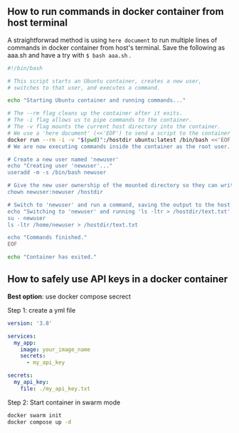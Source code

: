 ## How to run commands in docker container from host terminal

A straightforwrad method is using `here document` to run multiple lines of commands in docker container from host's terminal. Save the following as aaa.sh and have a try with `$ bash aaa.sh` .

```sh
#!/bin/bash

# This script starts an Ubuntu container, creates a new user,
# switches to that user, and executes a command.

echo "Starting Ubuntu container and running commands..."

# The --rm flag cleans up the container after it exits.
# The -i flag allows us to pipe commands to the container.
# The -v flag mounts the current host directory into the container.
# We use a 'here document' (<<'EOF') to send a script to the container's bash shell.
docker run --rm -i -v "$(pwd)":/hostdir ubuntu:latest /bin/bash <<'EOF'
# We are now executing commands inside the container as the root user.

# Create a new user named 'newuser'
echo "Creating user 'newuser'..."
useradd -m -s /bin/bash newuser

# Give the new user ownership of the mounted directory so they can write to it.
chown newuser:newuser /hostdir

# Switch to 'newuser' and run a command, saving the output to the host.
echo "Switching to 'newuser' and running 'ls -ltr > /hostdir/text.txt'..."
su - newuser
ls -ltr /home/newuser > /hostdir/text.txt

echo "Commands finished."
EOF

echo "Container has exited."
```


## How to safely use API keys in a docker container

**Best option**: use docker compose secrect

Step 1: create a yml file

```yaml
version: '3.8'

services:
  my_app:
    image: your_image_name
    secrets:
      - my_api_key

secrets:
  my_api_key:
    file: ./my_api_key.txt
```

Step 2: Start container in swarm mode

```sh
docker swarm init
docker compose up -d
```
